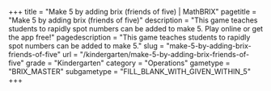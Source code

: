 +++
title = "Make 5 by adding brix (friends of five) | MathBRIX"
pagetitle = "Make 5 by adding brix (friends of five)"
description = "This game teaches students to rapidly spot numbers can be added to make 5. Play online or get the app free!"
pagedescription = "This game teaches students to rapidly spot numbers can be added to make 5."
slug = "make-5-by-adding-brix-friends-of-five"
url = "/kindergarten/make-5-by-adding-brix-friends-of-five"
grade = "Kindergarten"
category = "Operations"
gametype = "BRIX_MASTER"
subgametype = "FILL_BLANK_WITH_GIVEN_WITHIN_5"
+++